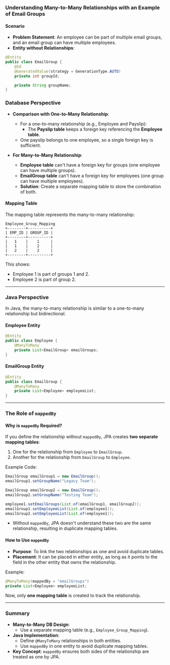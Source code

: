 ### Understanding Many-to-Many Relationships with an Example of Email Groups

#### Scenario
- **Problem Statement**: An employee can be part of multiple email groups, and an email group can have multiple employees. 
- **Entity without Relationships**: 

```java
@Entity
public class EmailGroup {
    @Id
    @GeneratedValue(strategy = GenerationType.AUTO)
    private int groupId;

    private String groupName;
}
```

### Database Perspective
- **Comparison with One-to-Many Relationship**:
  - For a one-to-many relationship (e.g., Employee and Payslip):
    - The **Payslip table** keeps a foreign key referencing the **Employee table**.
  - One payslip belongs to one employee, so a single foreign key is sufficient.

- **For Many-to-Many Relationship**:
  - **Employee table** can't have a foreign key for groups (one employee can have multiple groups).
  - **EmailGroup table** can't have a foreign key for employees (one group can have multiple employees).
  - **Solution**: Create a separate mapping table to store the combination of both.

#### Mapping Table
The mapping table represents the many-to-many relationship:
```
Employee_Group_Mapping
+--------+----------+
| EMP_ID | GROUP_ID |
+--------+----------+
|   1    |    1     |
|   1    |    2     |
|   2    |    2     |
+--------+----------+
```
This shows:
- Employee 1 is part of groups 1 and 2.
- Employee 2 is part of group 2.

---

### Java Perspective
In Java, the many-to-many relationship is similar to a one-to-many relationship but bidirectional. 

#### Employee Entity
```java
@Entity
public class Employee {
    @ManyToMany
    private List<EmailGroup> emailGroups;
}
```

#### EmailGroup Entity
```java
@Entity
public class EmailGroup {
    @ManyToMany
    private List<Employee> employeeList;
}
```

---

### The Role of `mappedBy`
#### Why is `mappedBy` Required?
If you define the relationship without `mappedBy`, JPA creates **two separate mapping tables**:
1. One for the relationship from `Employee` to `EmailGroup`.
2. Another for the relationship from `EmailGroup` to `Employee`.

Example Code:
```java
EmailGroup emailGroup1 = new EmailGroup();
emailGroup1.setGroupName("Legacy Team");

EmailGroup emailGroup2 = new EmailGroup();
emailGroup2.setGroupName("Testing Team");

employee1.setEmailGroups(List.of(emailGroup1, emailGroup2));
emailGroup1.setEmployeeList(List.of(employee1));
emailGroup2.setEmployeeList(List.of(employee1));
```
- Without `mappedBy`, JPA doesn't understand these two are the same relationship, resulting in duplicate mapping tables.

#### How to Use `mappedBy`
- **Purpose**: To link the two relationships as one and avoid duplicate tables.
- **Placement**: It can be placed in either entity, as long as it points to the field in the other entity that owns the relationship.

Example:
```java
@ManyToMany(mappedBy = "emailGroups")
private List<Employee> employeeList;
```
Now, only **one mapping table** is created to track the relationship.

---

### Summary
- **Many-to-Many DB Design**:
  - Use a separate mapping table (e.g., `Employee_Group_Mapping`).
- **Java Implementation**:
  - Define `@ManyToMany` relationships in both entities.
  - Use `mappedBy` in one entity to avoid duplicate mapping tables.
- **Key Concept**: `mappedBy` ensures both sides of the relationship are treated as one by JPA.
